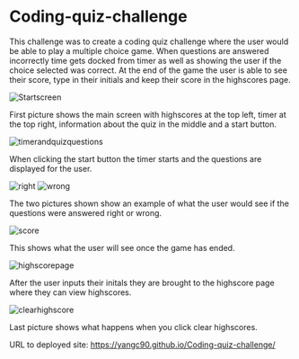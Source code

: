 # Coding-quiz-challenge
This challenge was to create a coding quiz challenge where the user would be able to play a multiple choice game. When questions are answered incorrectly time gets docked from timer as well as showing the user if the choice selected was correct. At the end of the game the user is able to see their score, type in their initials and keep their score in the highscores page. 

![Startscreen](https://github.com/yangc90/Coding-quiz-challenge/assets/129198313/9227b1c1-62ac-4658-8e00-e3feabfe1f4d)

First picture shows the main screen with highscores at the top left, timer at the top right, information about the quiz in the middle and a start button. 

![timerandquizquestions](https://github.com/yangc90/Coding-quiz-challenge/assets/129198313/3d27b940-18aa-4d82-a08e-e95731c43004)

When clicking the start button the timer starts and the questions are displayed for the user.

![right](https://github.com/yangc90/Coding-quiz-challenge/assets/129198313/8cbf03b4-2b0a-4491-943f-0de9bfcda95e)
![wrong](https://github.com/yangc90/Coding-quiz-challenge/assets/129198313/474ff78a-1647-4639-92f3-cf1738305e38)

The two pictures shown show an example of what the user would see if the questions were answered right or wrong.

![score](https://github.com/yangc90/Coding-quiz-challenge/assets/129198313/f784a2dd-3cac-42a2-b809-6651e484e5ed)

This shows what the user will see once the game has ended. 

![highscorepage](https://github.com/yangc90/Coding-quiz-challenge/assets/129198313/a96d42d1-2276-411f-8932-548730481c42)

After the user inputs their initals they are brought to the highscore page where they can view highscores.

![clearhighscore](https://github.com/yangc90/Coding-quiz-challenge/assets/129198313/256022fd-d104-4d43-b058-41ac7c63d783)

Last picture shows what happens when you click clear highscores. 


URL to deployed site: https://yangc90.github.io/Coding-quiz-challenge/

